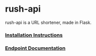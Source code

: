 # rush-api
rush-api is a URL shortener, made in Flask.

### [Installation Instructions](https://github.com/Kyuunex/rush-api/blob/main/installation.md)
### [Endpoint Documentation](https://github.com/Kyuunex/rush-api/blob/main/documentation.md)
